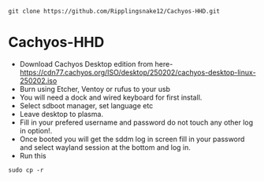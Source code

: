 ```
git clone https://github.com/Ripplingsnake12/Cachyos-HHD.git
```

# Cachyos-HHD
+ Download Cachyos Desktop edition from here-  https://cdn77.cachyos.org/ISO/desktop/250202/cachyos-desktop-linux-250202.iso
+ Burn using Etcher, Ventoy or rufus to your usb
+ You will need a dock and wired keyboard for first install.
+ Select sdboot manager, set language etc
+ Leave desktop to plasma.
+ Fill in your prefered username and password do not touch any other log in option!.
+ Once booted you will get the sddm log in screen fill in your password and select wayland session at the bottom and log in.
+ Run this
```
sudo cp -r 



